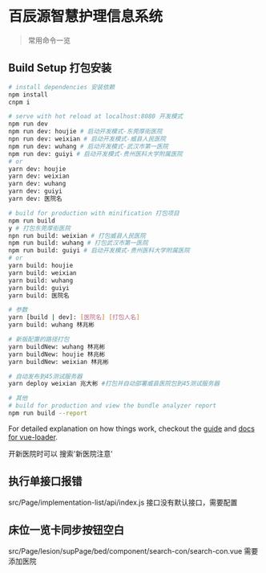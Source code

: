 # 百辰源智慧护理信息系统

> 常用命令一览

## Build Setup 打包安装

```bash
# install dependencies 安装依赖
npm install
cnpm i

# serve with hot reload at localhost:8080 开发模式
npm run dev
npm run dev: houjie # 启动开发模式-东莞厚街医院
npn run dev: weixian # 启动开发模式-威县人民医院
npm run dev: wuhang # 启动开发模式-武汉市第一医院
npm run dev: guiyi # 启动开发模式-贵州医科大学附属医院
# or
yarn dev: houjie
yarn dev: weixian
yarn dev: wuhang
yarn dev: guiyi
yarn dev: 医院名

# build for production with minification 打包项目
npm run build
y # 打包东莞厚街医院
npn run build: weixian # 打包威县人民医院
npm run build: wuhang # 打包武汉市第一医院
npm run build: guiyi # 启动开发模式-贵州医科大学附属医院
# or
yarn build: houjie
yarn build: weixian
yarn build: wuhang
yarn build: guiyi
yarn build: 医院名

# 参数
yarn [build | dev]: [医院名] [打包人名]
yarn build: wuhang 林兆彬

# 新版配置的路径打包
yarn buildNew: wuhang 林兆彬
yarn buildNew: houjie 林兆彬
yarn buildNew: weixian 林兆彬

# 自动发布到45测试服务器
yarn deploy weixian 兆大彬 #打包并自动部署威县医院包到45测试服务器

# 其他
# build for production and view the bundle analyzer report
npm run build --report
```

For detailed explanation on how things work, checkout the [guide](http://vuejs-templates.github.io/webpack/) and [docs for vue-loader](http://vuejs.github.io/vue-loader).

开新医院时可以 搜索'新医院注意'
## 执行单接口报错
src/Page/implementation-list/api/index.js 接口没有默认接口，需要配置

## 床位一览卡同步按钮空白
src/Page/lesion/supPage/bed/component/search-con/search-con.vue
需要添加医院
